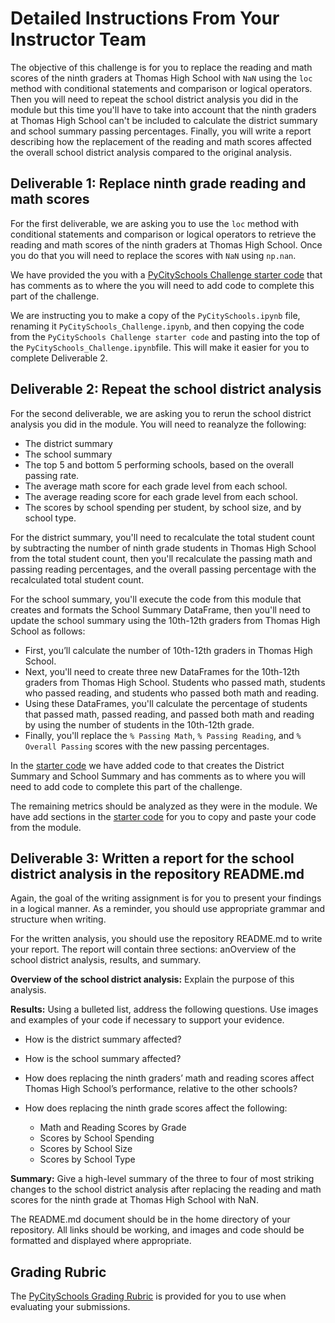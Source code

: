 # Detailed Instructions From Your Instructor Team

The objective of this challenge is for you to replace the reading and math scores of the ninth graders at Thomas High School with `NaN` using the `loc` method with conditional statements and comparison or logical operators.  Then you will need to repeat the school district analysis you did in the module but this time you'll have to take into account that the ninth graders at Thomas High School can't be included to calculate the district summary and school summary passing percentages. Finally, you will write a report describing how the replacement of the reading and math scores affected the overall school district analysis compared to the original analysis.

## Deliverable 1: Replace ninth grade reading and math scores

For the first deliverable, we are asking you to use the `loc` method with conditional statements and comparison or logical operators to retrieve the reading and math scores of the ninth graders at Thomas High School. Once you do that you will need to replace the scores with `NaN` using `np.nan`.

We have provided the you with a [PyCitySchools Challenge starter code](PyCitySchools_Challenge_starter_code.ipynb) that has comments as to where the you will need to add code to complete this part of the challenge.

We are instructing you to make a copy of the `PyCitySchools.ipynb` file, renaming it `PyCitySchools_Challenge.ipynb`, and then copying the code from the `PyCitySchools Challenge starter code` and pasting into the top of the `PyCitySchools_Challenge.ipynb`file. This will make it easier for you to complete Deliverable 2.

## Deliverable 2: Repeat the school district analysis

For the second deliverable, we are asking you to rerun the school district analysis you did in the module. You will need to reanalyze the following:

* The district summary
* The school summary
* The top 5 and bottom 5 performing schools, based on the overall passing rate.
* The average math score for each grade level from each school.
* The average reading score for each grade level from each school.
* The scores by school spending per student, by school size, and by school type.

For the district summary, you'll need to recalculate the total student count by subtracting the number of ninth grade students in Thomas High School from the total student count, then you'll recalculate the passing math and passing reading percentages, and the overall passing percentage with the recalculated total student count. 

For the school summary, you'll execute the code from this module that creates and formats the School Summary DataFrame, then you'll need to update the school summary using the 10th-12th graders from Thomas High School as follows:

* First, you’ll calculate the number of 10th-12th graders in Thomas High School.
* Next, you'll need to create three new DataFrames for the 10th-12th graders from Thomas High School. Students who passed math, students who passed reading, and students who passed both math and reading. 
* Using these DataFrames, you'll calculate the percentage of students that passed math, passed reading, and passed both math and reading by using the number of students in the 10th-12th grade.
* Finally, you'll replace the `% Passing Math`, `% Passing Reading`, and `% Overall Passing` scores with the new passing percentages.

In the [starter code](PyCitySchools_Challenge_starter_code.ipynb) we have added code to that creates the District Summary and School Summary and has comments as to where you will need to add code to complete this part of the challenge.

The remaining metrics should be analyzed as they were in the module. We have add sections in the [starter code](PyCitySchools_Challenge_starter_code.ipynb) for you to copy and paste your code from the module. 

## Deliverable 3: Written a report for the school district analysis in the repository README.md

Again, the goal of the writing assignment is for you to present your findings in a logical manner. As a reminder, you should use appropriate grammar and structure when writing.

For the written analysis, you should use the repository README.md to write your report. The report will contain three sections: anOverview of the school district analysis, results, and summary.

**Overview of the school district analysis:** Explain the purpose of this analysis.

**Results:** Using a bulleted list, address the following questions. Use images and examples of your code if necessary to support your evidence.

* How is the district summary affected?
* How is the school summary affected?
* How does replacing the ninth graders’ math and reading scores affect Thomas High School’s performance, relative to the other schools?
* How does replacing the ninth grade scores affect the following:

  * Math and Reading Scores by Grade
  * Scores by School Spending
  * Scores by School Size
  * Scores by School Type

**Summary:** Give a high-level summary of the three to four of most striking changes to the school district analysis after replacing the reading and math scores for the ninth grade at Thomas High School with NaN.

The README.md document should be in the home directory of your repository. All links should be working, and images and code should be formatted and displayed where appropriate.

## Grading Rubric

The [PyCitySchools Grading Rubric](Module_4_Challenge_Grading_Rubric.pdf) is provided for you to use when evaluating your submissions.
